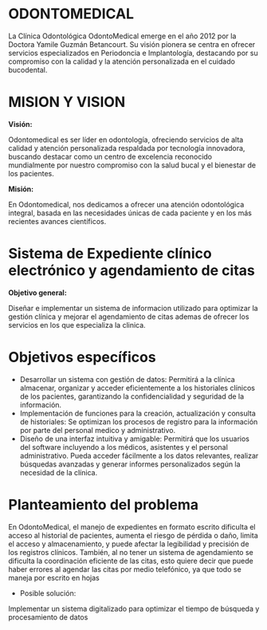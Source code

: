 # ODONTOMEDICAL

La Clínica Odontológica OdontoMedical emerge en el año 2012 por la Doctora Yamile Guzmán Betancourt. Su visión pionera se centra en ofrecer servicios especializados en Periodoncia e Implantología, destacando por su compromiso con la calidad y la atención personalizada en el cuidado bucodental.


# MISION Y VISION

**Visión:**

Odontomedical es ser líder en odontología, ofreciendo servicios de alta calidad y atención personalizada respaldada por tecnología innovadora, buscando destacar como un centro de excelencia reconocido mundialmente por nuestro compromiso con la salud bucal y el bienestar de los pacientes.

**Misión:**

En Odontomedical, nos dedicamos a ofrecer una atención odontológica integral, basada en las necesidades únicas de cada paciente y en los más recientes avances científicos.

# Sistema de Expediente clínico electrónico y agendamiento de citas

**Objetivo general:**

Diseñar e implementar un sistema de informacion utilizado para optimizar la gestión clínica y mejorar el agendamiento de citas ademas de ofrecer los servicios en los que especializa la clinica.

# Objetivos específicos



- Desarrollar un sistema con gestión de datos: Permitirá a la clínica almacenar, organizar y acceder eficientemente a los historiales clínicos de los pacientes, garantizando la confidencialidad y seguridad de la información.
- Implementación de funciones para la creación, actualización y consulta de historiales: Se optimizan los procesos de registro para la información por parte del personal medico y administrativo.
- Diseño de una interfaz intuitiva y amigable: Permitirá que los usuarios del software incluyendo a los médicos, asistentes y el personal administrativo. Pueda acceder fácilmente a los datos relevantes, realizar búsquedas avanzadas y generar informes personalizados según la necesidad de la clínica.


# Planteamiento del problema

En OdontoMedical, el manejo de expedientes en formato escrito dificulta el acceso al historial de pacientes, aumenta el riesgo de pérdida o daño, limita el acceso y almacenamiento, y puede afectar la legibilidad y precisión de los registros clínicos. También, al no tener un sistema de agendamiento se dificulta la coordinación eficiente de las citas, esto quiere decir que puede haber errores al agendar las citas por medio telefónico, ya que todo se maneja por escrito en hojas

- Posible solución:
  
Implementar un sistema digitalizado para optimizar el tiempo de búsqueda y procesamiento de datos









